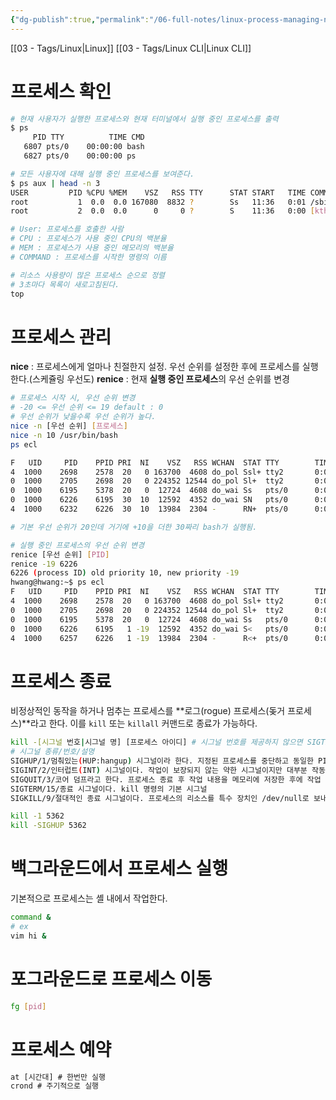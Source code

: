 ```yaml
---
{"dg-publish":true,"permalink":"/06-full-notes/linux-process-managing-nice-renice/","noteIcon":""}
---
```


[[03 - Tags/Linux\|Linux]] [[03 - Tags/Linux CLI\|Linux CLI]]
# 프로세스 확인
```Bash
# 현재 사용자가 실행한 프로세스와 현재 터미널에서 실행 중인 프로세스를 출력
$ ps
	 PID TTY          TIME CMD
   6807 pts/0    00:00:00 bash
   6827 pts/0    00:00:00 ps

# 모든 사용자에 대해 실행 중인 프로세스를 보여준다.
$ ps aux | head -n 3
USER         PID %CPU %MEM    VSZ   RSS TTY      STAT START   TIME COMMAND
root           1  0.0  0.0 167080  8832 ?        Ss   11:36   0:01 /sbin/init splash
root           2  0.0  0.0      0     0 ?        S    11:36   0:00 [kthreadd]

# User: 프로세스를 호출한 사람
# CPU : 프로세스가 사용 중인 CPU의 백분율
# MEM : 프로세스가 사용 중인 메모리의 백분율
# COMMAND : 프로세스를 시작한 명령의 이름

# 리소스 사용량이 많은 프로세스 순으로 정렬
# 3초마다 목록이 새로고침된다.
top
```

# 프로세스 관리

**nice** : 프로세스에게 얼마나 친절한지 설정. 우선 순위를 설정한 후에 프로세스를 실행한다.(스케쥴링 우선도)
**renice** : 현재 **실행 중인 프로세스**의 우선 순위를 변경
```Bash
# 프로세스 시작 시, 우선 순위 변경
# -20 <= 우선 순위 <= 19 default : 0
# 우선 순위가 낮을수록 우선 순위가 높다.
nice -n [우선 순위] [프로세스]
nice -n 10 /usr/bin/bash
ps ecl

F   UID     PID    PPID PRI  NI    VSZ   RSS WCHAN  STAT TTY        TIME COMMAND
4  1000    2698    2578  20   0 163700  4608 do_pol Ssl+ tty2       0:00 gdm-way
0  1000    2705    2698  20   0 224352 12544 do_pol Sl+  tty2       0:00 gnome-s
0  1000    6195    5378  20   0  12724  4608 do_wai Ss   pts/0      0:00 bash
0  1000    6226    6195  30  10  12592  4352 do_wai SN   pts/0      0:00 bash
4  1000    6232    6226  30  10  13984  2304 -      RN+  pts/0      0:00 ps

# 기본 우선 순위가 20인데 거기에 +10을 더한 30짜리 bash가 실행됨.

# 실행 중인 프로세스의 우선 순위 변경
renice [우선 순위] [PID]
renice -19 6226
6226 (process ID) old priority 10, new priority -19
hwang@hwang:~$ ps ecl
F   UID     PID    PPID PRI  NI    VSZ   RSS WCHAN  STAT TTY        TIME COMMAND
4  1000    2698    2578  20   0 163700  4608 do_pol Ssl+ tty2       0:00 gdm-way
0  1000    2705    2698  20   0 224352 12544 do_pol Sl+  tty2       0:00 gnome-s
0  1000    6195    5378  20   0  12724  4608 do_wai Ss   pts/0      0:00 bash
0  1000    6226    6195   1 -19  12592  4352 do_wai S<   pts/0      0:00 bash
4  1000    6257    6226   1 -19  13984  2304 -      R<+  pts/0      0:00 ps
```
# 프로세스 종료
비정상적인 동작을 하거나 멈추는 프로세스를 **로그(rogue) 프로세스(돚거 프로세스)**라고 한다.
이를 `kill` 또는 `killall` 커맨드로 종료가 가능하다.
```Bash
kill -[시그널 번호|시그널 명] [프로세스 아이디] # 시그널 번호를 제공하지 않으면 SIGTERM이 기본 시그널
# 시그널 종류/번호/설명
SIGHUP/1/멈춰있는(HUP:hangup) 시그널이라 한다. 지정된 프로세스를 중단하고 동일한 PID로 재시작한다.
SIGINT/2/인터럽트(INT) 시그널이다. 작업이 보장되지 않는 약한 시그널이지만 대부분 작동한다.
SIGQUIT/3/코어 덤프라고 한다. 프로세스 종료 후 작업 내용을 메모리에 저장한 후에 작업 디렉터리의 core라는 파일에 저장한다.
SIGTERM/15/종료 시그널이다. kill 명령의 기본 시그널
SIGKILL/9/절대적인 종료 시그널이다. 프로세스의 리소스를 특수 장치인 /dev/null로 보내 프로세스를 강제로 중지한다.

kill -1 5362
kill -SIGHUP 5362
```
# 백그라운드에서 프로세스 실행
기본적으로 프로세스는 셸 내에서 작업한다.
```Bash
command &
# ex
vim hi &
```
# 포그라운드로 프로세스 이동
```Bash
fg [pid]
```
# 프로세스 예약
```JavaScript
at [시간대] # 한번만 실행
crond # 주기적으로 실행
```